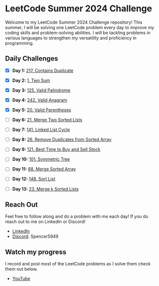 # LeetCode Summer 2024 Challenge

Welcome to my LeetCode Summer 2024 Challenge repository! This summer, I will be solving one LeetCode problem every day to improve my coding skills and problem-solving abilities. I will be tackling problems in various languages to strengthen my versatility and proficiency in programming.

## Daily Challenges

- [X] **Day 1:** [217. Contains Duplicate](https://leetcode.com/problems/contains-duplicate/)
- [X] **Day 2:** [1. Two Sum](https://leetcode.com/problems/two-sum/)
- [X] **Day 3:** [125. Valid Palindrome](https://leetcode.com/problems/valid-palindrome/)
- [X] **Day 4:** [242. Valid Anagram](https://leetcode.com/problems/valid-anagram/)
- [X] **Day 5:** [20. Valid Parentheses](https://leetcode.com/problems/valid-parentheses/)
- [ ] **Day 6:** [21. Merge Two Sorted Lists](https://leetcode.com/problems/merge-two-sorted-lists/)
- [ ] **Day 7:** [141. Linked List Cycle](https://leetcode.com/problems/linked-list-cycle/)
- [ ] **Day 8:** [26. Remove Duplicates from Sorted Array](https://leetcode.com/problems/remove-duplicates-from-sorted-array/)
- [ ] **Day 9:** [121. Best Time to Buy and Sell Stock](https://leetcode.com/problems/best-time-to-buy-and-sell-stock/)
- [ ] **Day 10:** [101. Symmetric Tree](https://leetcode.com/problems/symmetric-tree/)
- [ ] **Day 11:** [88. Merge Sorted Array](https://leetcode.com/problems/merge-sorted-array/)
- [ ] **Day 12:** [148. Sort List](https://leetcode.com/problems/sort-list/)
- [ ] **Day 13:** [23. Merge k Sorted Lists](https://leetcode.com/problems/merge-k-sorted-lists/)



## Reach Out
Feel free to follow along and do a problem with me each day! If you do reach out to me on LinkedIn or Discord!

- [LinkedIn](https://www.linkedin.com/in/spencer-lommel/)
- [Discord](https://discord.com/users/932711416140542035): Spencer5949

## Watch my progress
I record and post most of the LeetCode problems as I solve them check them out below.

- [YouTube](https://www.youtube.com/@SpencerLommel/playlists)
